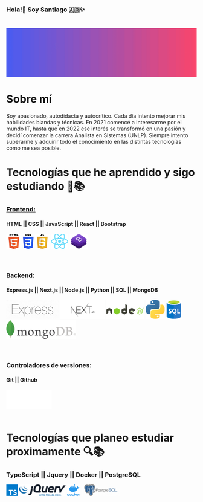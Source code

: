 
###                         Hola!👋 Soy Santiago :argentina:✨ <h1></h1>
<img src="GithubHeader1.gif">
<!-- **HollSann/HollSann** is a ✨ _special_ ✨ repository because its `README.md` (this file) appears on your GitHub profile. -->

<h1>Sobre mí</h1>

Soy apasionado, autodidacta y autocrítico. Cada día intento mejorar mis habilidades blandas y técnicas. En 2021 comencé a interesarme por el mundo IT, hasta
que en 2022 ese interés se transformó en una pasión y
decidí comenzar la carrera Analista en Sistemas (UNLP). Siempre intento superarme y adquirir todo el conocimiento en las distintas tecnologías como me sea posible.


# Tecnologías que he aprendido y sigo estudiando 🌱📚

### <u>Frontend:</u>
#### HTML || CSS || JavaScript || React || Bootstrap 
<div diplay="Flex">
    <img src="html.png" height="40px" alt="Html">
    <img src="css.png" height="40" alt="Css">
    <img src="JavaScript1.png" height="40px" alt="Javascript">
    <img src="react.png" height="40px" alt="React">
    <img src="bootstrap.png" height="40px" alt="Bootstrap">
</div>
<br></br>

### Backend:
#### Express.js || Next.js || Node.js || Python || SQL || MongoDB 
   <div display="flex">
     <img src="express.png" height="50px" alt="Express">
     <img src="next.png" height="50px" alt="Nextjs">
     <img src="nodejs.png" height="50px" alt="Nodejs">
     <img src="python.png" height="50px" alt="Python">
     <img src="sql-logo.png" height="50px" alt="SQL">
     <img src="mongoDB.png" height="50px" alt="MongoDB">
 </div>
<br></br>

### Controladores de versiones:
#### Git || Github 
<img src="git1.png" height="50px" alt="Git">
<br></br>

# Tecnologías que planeo estudiar proximamente 🔍📚
### TypeScript || Jquery || Docker || PostgreSQL
<div dipley="flex">
<img src="typescript.png" height="30px" alt="Typescript">
<img src="jquery.png" height="30px" alt="Jquery">
<img src="docker.png" height="30px" alt="Docker">
<img src="postgreSQL.png" height="30px" alt="PostgreSQL">
</div>
<!-- ![HTML5](https://img.shields.io/badge/-HTML5-000000?style=flat&logo=html5)
![Python](https://img.shields.io/badge/-Python-000000?style=flat&logo=python)
![SQL](https://img.shields.io/badge/-SQL-000000?style=flat&logo=postgresql)
![Git](https://img.shields.io/badge/-Git-222222?style=flat&logo=git&logoColor=F05032)
![GitHub](https://img.shields.io/badge/-GitHub-222222?style=flat&logo=github&logoColor=181717)
 ![Node.js](https://img.shields.io/badge/-Node.js-222222?style=flat&logo=node.js&logoColor=339933)
![React](https://img.shields.io/badge/-React-222222?style=flat&logo=React&logoColor=61DAFB) -->

<!--  Here are some ideas to get you started:

- 🔭 I’m currently working on ...
- 🌱 I’m currently learning ...
- 👯 I’m looking to collaborate on ...
- 🤔 I’m looking for help with ...
- 💬 Ask me about ...
- 📫 How to reach me: ...
- 😄 Pronouns: ...
- ⚡ Fun fact: ... -->
<!-- ![TypeScript](https://img.shields.io/badge/-TypeScript-000000?style=flat&logo=typescript)
![jQuery](https://img.shields.io/badge/-jQuery-222222?style=flat&logo=jQuery&logoColor=0769AD)
![Linux](https://img.shields.io/badge/-Linux-222222?style=flat&logo=linux&logoColor=FCC624) -->

